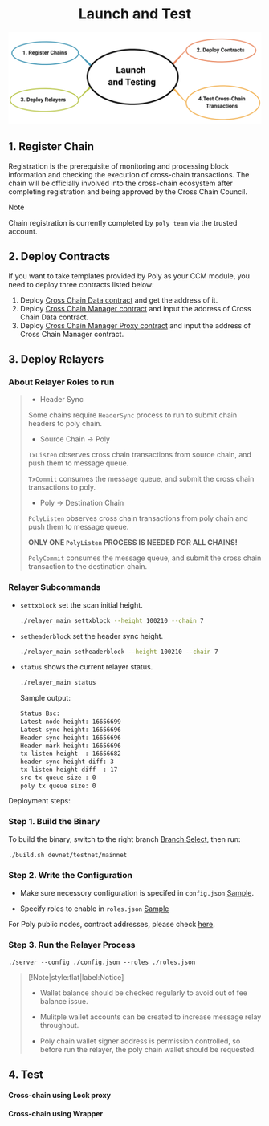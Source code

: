 <h1 align="center">Launch and Test</h1>

<div align=center><img src="resources/launch_and_testing.png" alt=""/></div>

## 1. Register Chain
Registration is the prerequisite of monitoring and processing block information and checking the execution of cross-chain transactions. The chain will be officially involved into the cross-chain ecosystem after completing registration and being approved by the Cross Chain Council.

> [!NOTE]
> Chain registration is currently completed by `poly team`  via the trusted account.


## 2. Deploy Contracts

If you want to take templates provided by Poly as your CCM module, you need to deploy three contracts listed below:
1. Deploy [Cross Chain Data contract](https://github.com/polynetwork/eth-contracts/blob/master/contracts/core/cross_chain_manager/data/EthCrossChainData.sol) and get the address of it.
2. Deploy [Cross Chain Manager contract](https://github.com/polynetwork/eth-contracts/blob/master/contracts/core/cross_chain_manager/logic/EthCrossChainManager.sol) and input the address of Cross Chain Data contract.
3. Deploy [Cross Chain Manager Proxy contract](https://github.com/polynetwork/eth-contracts/blob/master/contracts/core/cross_chain_manager/upgrade/EthCrossChainManagerProxy.sol) and input the address of Cross Chain Manager contract.

## 3. Deploy Relayers

### About Relayer Roles to run

> * Header Sync
> 
> Some chains require `HeaderSync` process to run to submit chain headers to poly chain. 
> 
> * Source Chain -> Poly
> 
> `TxListen` observes cross chain transactions from source chain, and push them to message queue.
> 
> `TxCommit` consumes the message queue, and submit the cross chain transactions to poly.
> 
> * Poly -> Destination Chain
> 
> `PolyListen` observes cross chain transactions from poly chain and push them to message queue.
> 
> **ONLY ONE `PolyListen` PROCESS IS NEEDED FOR ALL CHAINS!**
> 
> `PolyCommit` consumes the message queue, and submit the cross chain transaction to the destination chain.

### Relayer Subcommands

- `settxblock` set the scan initial height.
  ```bash
  ./relayer_main settxblock --height 100210 --chain 7
  ```
- `setheaderblock` set the header sync height.
  ```bash
  ./relayer_main setheaderblock --height 100210 --chain 7
  ```
- `status` shows the current relayer status.
  ```bash
  ./relayer_main status
  ```
  Sample output:
  ```
  Status Bsc:
  Latest node height: 16656699
  Latest sync height: 16656696
  Header sync height: 16656696
  Header mark height: 16656696
  tx listen height  : 16656682
  header sync height diff: 3
  tx listen height diff  : 17
  src tx queue size : 0
  poly tx queue size: 0
  ```

Deployment steps:

### Step 1. Build the Binary

To build the binary, switch to the right branch [Branch Select](https://github.com/polynetwork/poly-relayer/blob/main/README.md#supported-chains), then run:


```bash
./build.sh devnet/testnet/mainnet
```


### Step 2. Write the Configuration

* Make sure necessory configuration is specifed in `config.json` [Sample](https://github.com/polynetwork/poly-relayer/blob/main/config.sample.json).

* Specify roles to enable in `roles.json` [Sample](https://github.com/polynetwork/poly-relayer/blob/main/roles.sample.json)

For Poly public nodes, contract addresses, please check [here](Core_Smart_Contract/Contract/MainNet.md).

### Step 3. Run the Relayer Process

```
./server --config ./config.json --roles ./roles.json
```

> [!Note|style:flat|label:Notice]
> - Wallet balance should be checked regularly to avoid out of fee balance issue.
> 
> - Mulitple wallet accounts can be created to increase message relay throughout.
> 
> - Poly chain wallet signer address is permission controlled, so before run the relayer, the poly chain wallet should be requested.



## 4. Test

#### Cross-chain using Lock proxy

#### Cross-chain using Wrapper


